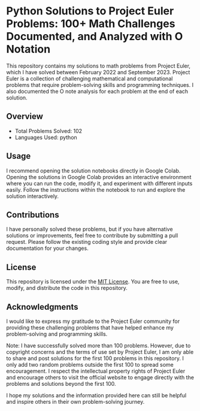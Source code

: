 # Python Solutions to Project Euler Problems: 100+ Math Challenges Documented, and Analyzed with O Notation

This repository contains my solutions to math problems from Project Euler, which I have solved between February 2022 and September 2023.  Project Euler is a collection of challenging mathematical and computational problems that require problem-solving skills and programming techniques. I also documented the O note analysis for each problem at the end of each solution.

## Overview

- Total Problems Solved: 102
- Languages Used: python


## Usage

I recommend opening the solution notebooks directly in Google Colab. Opening the solutions in Google Colab provides an interactive environment where you can run the code, modify it, and experiment with different inputs easily. Follow the instructions within the notebook to run and explore the solution interactively.

## Contributions

I have personally solved these problems, but if you have alternative solutions or improvements, feel free to contribute by submitting a pull request. Please follow the existing coding style and provide clear documentation for your changes.

## License

This repository is licensed under the [MIT License](https://opensource.org/license/mit/). You are free to use, modify, and distribute the code in this repository.

## Acknowledgments

I would like to express my gratitude to the Project Euler community for providing these challenging problems that have helped enhance my problem-solving and programming skills.

Note: I have successfully solved more than 100 problems. However, due to copyright concerns and the terms of use set by Project Euler, I am only able to share and post solutions for the first 100 problems in this repository. I only add two random problems outside the first 100 to spread some encouragement. I respect the intellectual property rights of Project Euler and encourage others to visit the official website to engage directly with the problems and solutions beyond the first 100.

I hope my solutions and the information provided here can still be helpful and inspire others in their own problem-solving journey.


